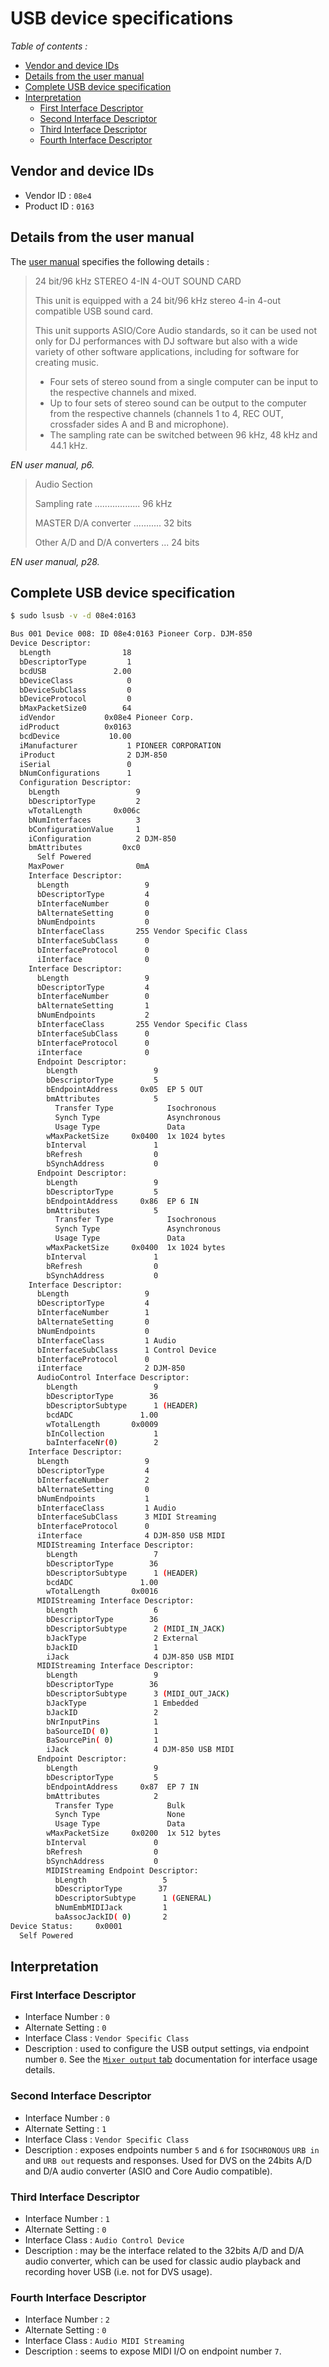 # USB device specifications

*Table of contents :*

- [Vendor and device IDs](#vendor-and-device-ids)
- [Details from the user manual](#details-from-the-user-manual)
- [Complete USB device specification](#complete-usb-device-specification)
- [Interpretation](#interpretation)
    - [First Interface Descriptor](#first-interface-descriptor)
    - [Second Interface Descriptor](#second-interface-descriptor)
    - [Third Interface Descriptor](#third-interface-descriptor)
    - [Fourth Interface Descriptor](#fourth-interface-descriptor)

## Vendor and device IDs

- Vendor ID : `08e4`
- Product ID : `0163`

## Details from the user manual

The [user manual](https://www.pioneerdj.com/en/support/documents/archive/djm-850/)
specifies the following details :

> 24 bit/96 kHz STEREO 4-IN 4-OUT SOUND CARD
> 
> This unit is equipped with a 24 bit/96 kHz stereo 4-in 4-out compatible
> USB sound card.
> 
> This unit supports ASIO/Core Audio standards, so it can be used not
> only for DJ performances with DJ software but also with a wide variety of
> other software applications, including for software for creating music.
> 
> - Four sets of stereo sound from a single computer can be input to the
> respective channels and mixed.
> - Up to four sets of stereo sound can be output to the computer from
> the respective channels (channels 1 to 4, REC OUT, crossfader sides
> A and B and microphone).
> - The sampling rate can be switched between 96 kHz, 48 kHz and
44.1 kHz.

*EN user manual, p6.*

> Audio Section
> 
> Sampling rate .................. 96 kHz
> 
> MASTER D/A converter ........... 32 bits
> 
> Other A/D and D/A converters ... 24 bits

*EN user manual, p28.*

## Complete USB device specification

```bash
$ sudo lsusb -v -d 08e4:0163

Bus 001 Device 008: ID 08e4:0163 Pioneer Corp. DJM-850
Device Descriptor:
  bLength                18
  bDescriptorType         1
  bcdUSB               2.00
  bDeviceClass            0 
  bDeviceSubClass         0 
  bDeviceProtocol         0 
  bMaxPacketSize0        64
  idVendor           0x08e4 Pioneer Corp.
  idProduct          0x0163 
  bcdDevice           10.00
  iManufacturer           1 PIONEER CORPORATION
  iProduct                2 DJM-850
  iSerial                 0 
  bNumConfigurations      1
  Configuration Descriptor:
    bLength                 9
    bDescriptorType         2
    wTotalLength       0x006c
    bNumInterfaces          3
    bConfigurationValue     1
    iConfiguration          2 DJM-850
    bmAttributes         0xc0
      Self Powered
    MaxPower                0mA
    Interface Descriptor:
      bLength                 9
      bDescriptorType         4
      bInterfaceNumber        0
      bAlternateSetting       0
      bNumEndpoints           0
      bInterfaceClass       255 Vendor Specific Class
      bInterfaceSubClass      0 
      bInterfaceProtocol      0 
      iInterface              0 
    Interface Descriptor:
      bLength                 9
      bDescriptorType         4
      bInterfaceNumber        0
      bAlternateSetting       1
      bNumEndpoints           2
      bInterfaceClass       255 Vendor Specific Class
      bInterfaceSubClass      0 
      bInterfaceProtocol      0 
      iInterface              0 
      Endpoint Descriptor:
        bLength                 9
        bDescriptorType         5
        bEndpointAddress     0x05  EP 5 OUT
        bmAttributes            5
          Transfer Type            Isochronous
          Synch Type               Asynchronous
          Usage Type               Data
        wMaxPacketSize     0x0400  1x 1024 bytes
        bInterval               1
        bRefresh                0
        bSynchAddress           0
      Endpoint Descriptor:
        bLength                 9
        bDescriptorType         5
        bEndpointAddress     0x86  EP 6 IN
        bmAttributes            5
          Transfer Type            Isochronous
          Synch Type               Asynchronous
          Usage Type               Data
        wMaxPacketSize     0x0400  1x 1024 bytes
        bInterval               1
        bRefresh                0
        bSynchAddress           0
    Interface Descriptor:
      bLength                 9
      bDescriptorType         4
      bInterfaceNumber        1
      bAlternateSetting       0
      bNumEndpoints           0
      bInterfaceClass         1 Audio
      bInterfaceSubClass      1 Control Device
      bInterfaceProtocol      0 
      iInterface              2 DJM-850
      AudioControl Interface Descriptor:
        bLength                 9
        bDescriptorType        36
        bDescriptorSubtype      1 (HEADER)
        bcdADC               1.00
        wTotalLength       0x0009
        bInCollection           1
        baInterfaceNr(0)        2
    Interface Descriptor:
      bLength                 9
      bDescriptorType         4
      bInterfaceNumber        2
      bAlternateSetting       0
      bNumEndpoints           1
      bInterfaceClass         1 Audio
      bInterfaceSubClass      3 MIDI Streaming
      bInterfaceProtocol      0 
      iInterface              4 DJM-850 USB MIDI
      MIDIStreaming Interface Descriptor:
        bLength                 7
        bDescriptorType        36
        bDescriptorSubtype      1 (HEADER)
        bcdADC               1.00
        wTotalLength       0x0016
      MIDIStreaming Interface Descriptor:
        bLength                 6
        bDescriptorType        36
        bDescriptorSubtype      2 (MIDI_IN_JACK)
        bJackType               2 External
        bJackID                 1
        iJack                   4 DJM-850 USB MIDI
      MIDIStreaming Interface Descriptor:
        bLength                 9
        bDescriptorType        36
        bDescriptorSubtype      3 (MIDI_OUT_JACK)
        bJackType               1 Embedded
        bJackID                 2
        bNrInputPins            1
        baSourceID( 0)          1
        BaSourcePin( 0)         1
        iJack                   4 DJM-850 USB MIDI
      Endpoint Descriptor:
        bLength                 9
        bDescriptorType         5
        bEndpointAddress     0x87  EP 7 IN
        bmAttributes            2
          Transfer Type            Bulk
          Synch Type               None
          Usage Type               Data
        wMaxPacketSize     0x0200  1x 512 bytes
        bInterval               0
        bRefresh                0
        bSynchAddress           0
        MIDIStreaming Endpoint Descriptor:
          bLength                 5
          bDescriptorType        37
          bDescriptorSubtype      1 (GENERAL)
          bNumEmbMIDIJack         1
          baAssocJackID( 0)       2
Device Status:     0x0001
  Self Powered
```

## Interpretation

### First Interface Descriptor

- Interface Number : `0`
- Alternate Setting : `0`
- Interface Class : `Vendor Specific Class`
- Description : used to configure the USB output settings, via endpoint number
`0`. See the [`Mixer output` tab](windows-djm-850-setting-utility/mixer-output-tab/README.md)
documentation for interface usage details.

### Second Interface Descriptor

- Interface Number : `0`
- Alternate Setting : `1`
- Interface Class : `Vendor Specific Class`
- Description : exposes endpoints number `5` and `6` for `ISOCHRONOUS` `URB in`
and `URB out` requests and responses. Used for DVS on the 24bits A/D and D/A
audio converter (ASIO and Core Audio compatible).

### Third Interface Descriptor

- Interface Number : `1`
- Alternate Setting : `0`
- Interface Class : `Audio Control Device`
- Description : may be the interface related to the 32bits A/D and D/A  audio
converter, which can be used for classic audio playback and recording hover USB
(i.e. not for DVS usage).

### Fourth Interface Descriptor

- Interface Number : `2`
- Alternate Setting : `0`
- Interface Class : `Audio MIDI Streaming`
- Description : seems to expose MIDI I/O on endpoint number `7`.

